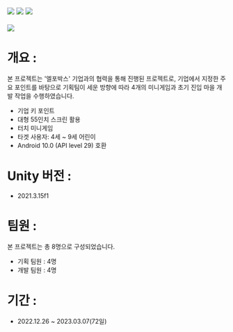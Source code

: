 ## <img src="https://img.shields.io/badge/unity-FFFFFF?style=for-the-badge&logo=unity&logoColor=black"> <img src="https://img.shields.io/badge/csharp-239120?style=for-the-badge&logo=CSharp&logoColor=white"> <img src="https://img.shields.io/badge/MongoDB-47A248?style=for-the-badge&logo=MongoDB&logoColor=white"> 

<img src="https://capsule-render.vercel.app/api?type=waving&color=auto&height=200&section=header&text=MetaBox&fontSize=40" />

# 개요 :
본 프로젝트는 '엘포박스' 기업과의 협력을 통해 진행된 프로젝트로, 기업에서 지정한 주요 포인트를 바탕으로 기획팀이 세운 방향에 따라 4개의 미니게임과 초기 진입 마을 개발 작업을 수행하였습니다.
- 기업 키 포인트 
 - 대형 55인치 스크린 활용
 - 터치 미니게임
 - 타겟 사용자: 4세 ~ 9세 어린이
 - Android 10.0 (API level 29) 호환

# Unity 버전 :
- 2021.3.15f1

# 팀원 : 
본 프로젝트는 총 8명으로 구성되었습니다.
- 기획 팀원 : 4명
- 개발 팀원 : 4명

# 기간 : 
- 2022.12.26 ~ 2023.03.07(72일)
